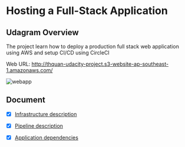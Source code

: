 # Hosting a Full-Stack Application

## Udagram Overview
The project learn how to deploy a production full stack web application using AWS and setup CI/CD using CircleCI

Web URL: http://thquan-udacity-project.s3-website-ap-southeast-1.amazonaws.com/

![webapp](https://user-images.githubusercontent.com/26789444/210151466-08f0f0be-49f1-424c-a030-3cfdf9e7be03.png)

## Document

- [x] [Infrastructure description](/documents/Infrastructure_description.md)
- [x] [Pipeline description](/documents/Pipeline_description.md)
- [x] [Application dependencies](/documents/Application_dependencies.md)

